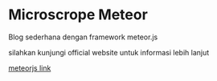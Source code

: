 Microscrope Meteor
==================

Blog sederhana dengan framework meteor.js

silahkan kunjungi official website untuk informasi lebih lanjut

[meteorjs link](http://www.meteor.com)